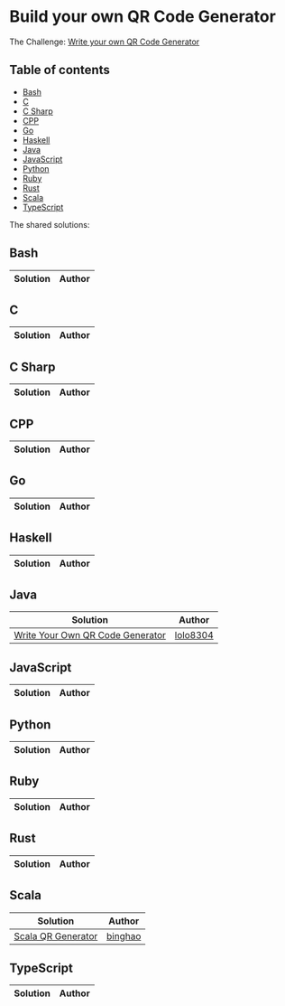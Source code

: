 # Build your own QR Code Generator

The Challenge: [Write your own QR Code Generator](https://codingchallenges.fyi/challenges/challenge-qr-generator)

## Table of contents
* [Bash](#bash)
* [C](#c)
* [C Sharp](#c-sharp)
* [CPP](#cpp)
* [Go](#go)
* [Haskell](#haskell)
* [Java](#java)
* [JavaScript](#javascript)
* [Python](#python)
* [Ruby](#ruby)
* [Rust](#rust)
* [Scala](#scala)
* [TypeScript](#typescript)

The shared solutions:

## Bash
| Solution | Author |
|----------|--------|

## C
| Solution | Author |
|----------|--------|


## C Sharp
| Solution | Author |
|----------|--------|

## CPP
| Solution | Author |
|----------|--------|

## Go
| Solution | Author |
|----------|--------|

## Haskell
| Solution | Author |
|----------|--------|

## Java
| Solution | Author |
|----------|--------|
| [Write Your Own QR Code Generator](https://github.com/lolo8304/coding-challenge/tree/main/no-31) | [lolo8304](https://github.com/lolo8304) |

## JavaScript
| Solution | Author |
|----------|--------|

## Python
| Solution | Author |
|----------|--------|

## Ruby
| Solution | Author |
|----------|--------|

## Rust
| Solution | Author |
|----------|--------|


## Scala
| Solution | Author |
|----------|--------|
| [Scala QR Generator](https://gitlab.com/bzai-public/codingchallenge-qr-code-generator) | [binghao](https://gitlab.com/bzai-public) |

## TypeScript
| Solution | Author |
|----------|--------|